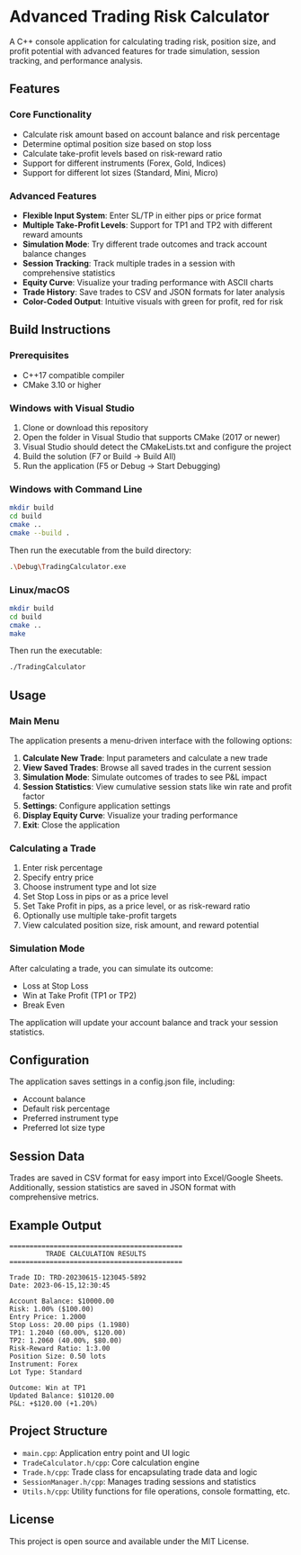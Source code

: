 # Advanced Trading Risk Calculator

A C++ console application for calculating trading risk, position size, and profit potential with advanced features for trade simulation, session tracking, and performance analysis.

## Features

### Core Functionality
- Calculate risk amount based on account balance and risk percentage
- Determine optimal position size based on stop loss
- Calculate take-profit levels based on risk-reward ratio
- Support for different instruments (Forex, Gold, Indices)
- Support for different lot sizes (Standard, Mini, Micro)

### Advanced Features
- **Flexible Input System**: Enter SL/TP in either pips or price format
- **Multiple Take-Profit Levels**: Support for TP1 and TP2 with different reward amounts
- **Simulation Mode**: Try different trade outcomes and track account balance changes
- **Session Tracking**: Track multiple trades in a session with comprehensive statistics
- **Equity Curve**: Visualize your trading performance with ASCII charts
- **Trade History**: Save trades to CSV and JSON formats for later analysis
- **Color-Coded Output**: Intuitive visuals with green for profit, red for risk

## Build Instructions

### Prerequisites
- C++17 compatible compiler
- CMake 3.10 or higher

### Windows with Visual Studio

1. Clone or download this repository
2. Open the folder in Visual Studio that supports CMake (2017 or newer)
3. Visual Studio should detect the CMakeLists.txt and configure the project
4. Build the solution (F7 or Build → Build All)
5. Run the application (F5 or Debug → Start Debugging)

### Windows with Command Line

```bash
mkdir build
cd build
cmake ..
cmake --build .
```

Then run the executable from the build directory:

```bash
.\Debug\TradingCalculator.exe
```

### Linux/macOS

```bash
mkdir build
cd build
cmake ..
make
```

Then run the executable:

```bash
./TradingCalculator
```

## Usage

### Main Menu
The application presents a menu-driven interface with the following options:
1. **Calculate New Trade**: Input parameters and calculate a new trade
2. **View Saved Trades**: Browse all saved trades in the current session
3. **Simulation Mode**: Simulate outcomes of trades to see P&L impact
4. **Session Statistics**: View cumulative session stats like win rate and profit factor
5. **Settings**: Configure application settings
6. **Display Equity Curve**: Visualize your trading performance
7. **Exit**: Close the application

### Calculating a Trade
1. Enter risk percentage
2. Specify entry price
3. Choose instrument type and lot size
4. Set Stop Loss in pips or as a price level
5. Set Take Profit in pips, as a price level, or as risk-reward ratio
6. Optionally use multiple take-profit targets
7. View calculated position size, risk amount, and reward potential

### Simulation Mode
After calculating a trade, you can simulate its outcome:
- Loss at Stop Loss
- Win at Take Profit (TP1 or TP2)
- Break Even

The application will update your account balance and track your session statistics.

## Configuration

The application saves settings in a config.json file, including:
- Account balance
- Default risk percentage
- Preferred instrument type
- Preferred lot size type

## Session Data

Trades are saved in CSV format for easy import into Excel/Google Sheets. Additionally, session statistics are saved in JSON format with comprehensive metrics.

## Example Output

```
===========================================
         TRADE CALCULATION RESULTS        
===========================================

Trade ID: TRD-20230615-123045-5892
Date: 2023-06-15,12:30:45

Account Balance: $10000.00
Risk: 1.00% ($100.00)
Entry Price: 1.2000
Stop Loss: 20.00 pips (1.1980)
TP1: 1.2040 (60.00%, $120.00)
TP2: 1.2060 (40.00%, $80.00)
Risk-Reward Ratio: 1:3.00
Position Size: 0.50 lots
Instrument: Forex
Lot Type: Standard

Outcome: Win at TP1
Updated Balance: $10120.00
P&L: +$120.00 (+1.20%)
```

## Project Structure

- `main.cpp`: Application entry point and UI logic
- `TradeCalculator.h/cpp`: Core calculation engine
- `Trade.h/cpp`: Trade class for encapsulating trade data and logic
- `SessionManager.h/cpp`: Manages trading sessions and statistics
- `Utils.h/cpp`: Utility functions for file operations, console formatting, etc.

## License

This project is open source and available under the MIT License. 
